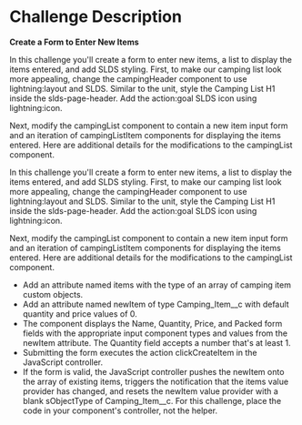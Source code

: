 # Challenge Description
**Create a Form to Enter New Items**

In this challenge you'll create a form to enter new items, a list to display the items entered, and add SLDS styling. First, to make our camping list look more appealing, change the campingHeader component to use lightning:layout and SLDS. Similar to the unit, style the Camping List H1 inside the slds-page-header. Add the action:goal SLDS icon using lightning:icon.

Next, modify the campingList component to contain a new item input form and an iteration of campingListItem components for displaying the items entered. Here are additional details for the modifications to the campingList component.

In this challenge you'll create a form to enter new items, a list to display the items entered, and add SLDS styling. First, to make our camping list look more appealing, change the campingHeader component to use lightning:layout and SLDS. Similar to the unit, style the Camping List H1 inside the slds-page-header. Add the action:goal SLDS icon using lightning:icon.

Next, modify the campingList component to contain a new item input form and an iteration of campingListItem components for displaying the items entered. Here are additional details for the modifications to the campingList component.

* Add an attribute named items with the type of an array of camping item custom objects.
* Add an attribute named newItem of type Camping_Item__c with default quantity and price values of 0.
* The component displays the Name, Quantity, Price, and Packed form fields with the appropriate input component types and values from the newItem attribute. The Quantity field accepts a number that's at least 1.
* Submitting the form executes the action clickCreateItem in the JavaScript controller.
* If the form is valid, the JavaScript controller pushes the newItem onto the array of existing items, triggers the notification that the items value provider has changed, and resets the newItem value provider with a blank sObjectType of Camping_Item__c. For this challenge, place the code in your component's controller, not the helper. 

